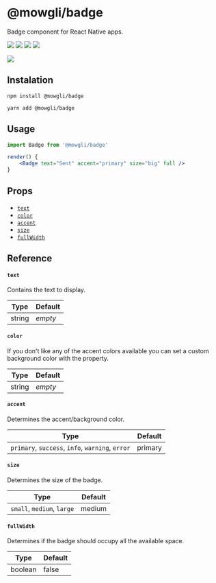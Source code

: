 # @mowgli/badge

Badge component for React Native apps.

<p>
    <a href="https://www.npmjs.com/package/@mowgli/badge"><img src="https://img.shields.io/npm/v/@mowgli/badge"></a>
    <a href="https://github.com/rafmst/mowgli/labels/%40mowgli%2Fbadge"><img src="https://img.shields.io/github/issues/rafmst/mowgli/@mowgli/badge?label=open%20issues"></a>
    <a href="https://www.npmjs.com/package/@mowgli/badge"><img src="https://img.shields.io/npm/dt/@mowgli/badge"></a>
    <a href="https://github.com/rafmst/nau/blob/master/LICENSE"><img src="https://img.shields.io/github/license/rafmst/mowgli"></a>
</p>

<img src="https://user-images.githubusercontent.com/924985/86044217-1a4fb900-ba4a-11ea-8aa6-b48571d6c3f7.png" />

## Instalation

```
npm install @mowgli/badge
```

```
yarn add @mowgli/badge
```

## Usage

```jsx
import Badge from '@mowgli/badge'

render() {
    <Badge text="Sent" accent="primary" size="big" full />
}
```

## Props

- [`text`](#text)
- [`color`](#color)
- [`accent`](#accent)
- [`size`](#size)
- [`fullWidth`](#fullwidth)

## Reference

#### `text`

Contains the text to display.

| Type   | Default |
| ------ | ------- |
| string | _empty_ |

#### `color`

If you don't like any of the accent colors available you can set a custom background color with the property.

| Type   | Default |
| ------ | ------- |
| string | _empty_ |

#### `accent`

Determines the accent/background color.

| Type                                             | Default |
| ------------------------------------------------ | ------- |
| `primary`, `success`, `info`, `warning`, `error` | primary |

#### `size`

Determines the size of the badge.

| Type                       | Default |
| -------------------------- | ------- |
| `small`, `medium`, `large` | medium  |

#### `fullWidth`

Determines if the badge should occupy all the available space.

| Type    | Default |
| ------- | ------- |
| boolean | false   |
